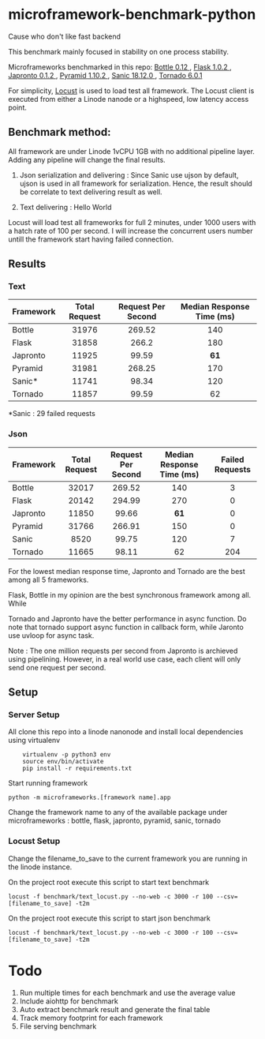 # microframework-benchmark-python
Cause who don't like fast backend

This benchmark mainly focused in stability on one process stability. 

Microframeworks benchmarked in this repo: [Bottle 0.12 ](https://bottlepy.org/), [Flask 1.0.2 ](http://flask.pocoo.org/), [Japronto 0.1.2 ](https://github.com/squeaky-pl/japronto), [Pyramid 1.10.2 ](https://docs.pylonsproject.org/projects/pyramid/en/latest/index.html), [Sanic 18.12.0 ](https://github.com/huge-success/sanic), [Tornado 6.0.1](https://www.tornadoweb.org/en/stable/)

For simplicity, [Locust](https://locust.io/) is used to load test all framework. The Locust client is executed from either a Linode nanode or a highspeed, low latency access point. 

## Benchmark method:

All framework are under Linode 1vCPU 1GB with no additional pipeline layer. Adding any pipeline will change the final results.

1. Json serialization and delivering : Since Sanic use ujson by default, ujson is used in all framework for serialization. Hence, the result should be correlate to text delivering result as well.

2. Text delivering : Hello World

Locust will load test all frameworks for full 2 minutes, under 1000 users with a hatch rate of 100 per second. I will increase the concurrent users number untill the framework start having failed connection.

## Results

### Text

| Framework  | Total Request  | Request Per Second  | Median Response Time (ms) |
|------------|:--------------:|:-------------------:|:---------------------:|
|   Bottle   |  31976         |  269.52 | 140 |
|   Flask    |  31858 |  266.2 |  180 |
|   Japronto |  11925 |  99.59 | **61**  |
|   Pyramid  |  31981 |  268.25 | 170 |
|   Sanic*    |  11741 | 98.34  |  120 |
|   Tornado  |  11857 | 99.59  |  62 |

*Sanic : 29 failed requests

### Json

| Framework  | Total Request  | Request Per Second  | Median Response Time (ms) | Failed Requests |
|------------|:--------------:|:-------------------:|:---------------------:|:---:|
|   Bottle   |  32017         |  269.52 | 140 | 3 |
|   Flask    |  20142 |  294.99 |  270 | 0 |
|   Japronto |  11850 |  99.66 | **61**  | 0 |
|   Pyramid  |  31766 |  266.91 | 150 | 0 |
|   Sanic    |  8520 | 99.75  |  120 | 7 |
|   Tornado  |  11665 | 98.11  |  62 | 204 |

For the lowest median response time, Japronto and Tornado are the best among all 5 frameworks.

Flask, Bottle in my opinion are the best synchronous framework among all. While 

Tornado and Japronto have the better performance in async function. Do note that tornado support async function in callback form, while Jaronto use uvloop for async task. 

Note : The one million requests per second from Japronto is archieved using pipelining. However, in a real world use case, each client will only send one request per second.

## Setup

### Server Setup

All clone this repo into a linode nanonode and install local dependencies using virtualenv

```
    virtualenv -p python3 env
    source env/bin/activate
    pip install -r requirements.txt
```

Start running framework
```
python -m microframeworks.[framework name].app
```
Change the framework name to any of the available package under microframeworks : bottle, flask, japronto, pyramid, sanic, tornado

### Locust Setup

Change the filename_to_save to the current framework you are running in the linode instance.

On the project root execute this script to start text benchmark
```
locust -f benchmark/text_locust.py --no-web -c 3000 -r 100 --csv=[filename_to_save] -t2m
```

On the project root execute this script to start json benchmark
```
locust -f benchmark/text_locust.py --no-web -c 3000 -r 100 --csv=[filename_to_save] -t2m
```


# Todo

1. Run multiple times for each benchmark and use the average value
2. Include aiohttp for benchmark 
3. Auto extract benchmark result and generate the final table
4. Track memory footprint for each framework
5. File serving benchmark